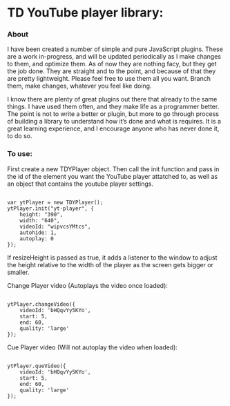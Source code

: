 
# TD YouTube player library:

### About
I have been created a number of simple and pure JavaScript plugins. These are a work in-progress, and will be updated periodically as I make changes to them, and optimize them. As of now they are nothing facy, but they get the job done. They are straight and to the point, and because of that they are pretty lightweight. Please feel free to use them all you want. Branch them, make changes, whatever you feel like doing.

I know there are plenty of great plugins out there that already to the same things. I have used them often, and they make life as a programmer better. The point is not to write a better or plugin, but more to go through process of building a library to understand how it’s done and what is requires. It is a great learning experience, and I encourage anyone who has never done it, to do so.


### To use:
First create a new TDYPlayer object. Then call the init function and pass in the id of the element you want the YouTube player attatched to, as well as an object that contains the youtube player settings.

```

var ytPlayer = new TDYPlayer();
ytPlayer.init("yt-player", {
	height: "390",
	width: "640",
	videoId: "wipvcsYMtcs",
	autohide: 1,
	autoplay: 0
});	

```

If resizeHeight is passed as true, it adds a listener to the window to adjust the height relative to the width of the player as the screen gets bigger or smaller.

Change Player video (Autoplays the video once loaded):

```

ytPlayer.changeVideo({
	videoId: 'bHQqvYy5KYo',
	start: 5,
	end: 60,
	quality: 'large'
});

```

Cue Player video (Will not autoplay the video when loaded):

```

ytPlayer.queVideo({
	videoId: 'bHQqvYy5KYo',
	start: 5,
	end: 60,
	quality: 'large'
});

```




